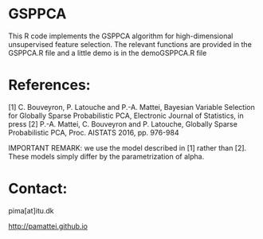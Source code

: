 # GSPPCA
This R code implements the GSPPCA algorithm for high-dimensional unsupervised feature selection.
The relevant functions are provided in the GSPPCA.R file and a little demo is in the demoGSPPCA.R file

# References: 

[1] C. Bouveyron, P. Latouche and P.-A. Mattei, Bayesian Variable Selection for Globally Sparse Probabilistic PCA, Electronic Journal of Statistics, in press
[2] P.-A. Mattei, C. Bouveyron and P. Latouche, Globally Sparse Probabilistic PCA, Proc. AISTATS 2016, pp. 976-984


IMPORTANT REMARK: we use the model described in [1] rather than [2]. These models simply differ by the parametrization of alpha.

# Contact:
pima[at]itu.dk

http://pamattei.github.io

